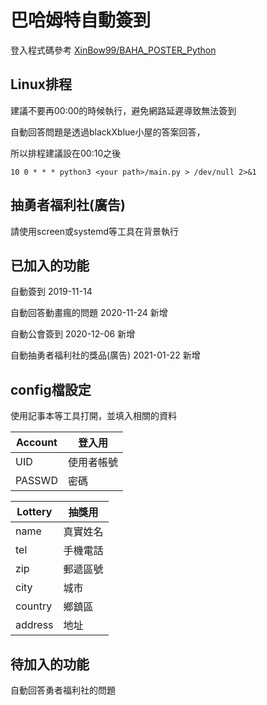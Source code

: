 # 巴哈姆特自動簽到

登入程式碼參考
[XinBow99/BAHA_POSTER_Python](https://github.com/XinBow99/BAHA_POSTER_Python "XinBow99/BAHA_POSTER_Python")

## Linux排程
建議不要再00:00的時候執行，避免網路延遲導致無法簽到

自動回答問題是透過blackXblue小屋的答案回答，

所以排程建議設在00:10之後
```
10 0 * * * python3 <your path>/main.py > /dev/null 2>&1
```

## 抽勇者福利社(廣告)
請使用screen或systemd等工具在背景執行

## 已加入的功能
自動簽到 2019-11-14

自動回答動畫瘋的問題 2020-11-24 新增

自動公會簽到 2020-12-06 新增

自動抽勇者福利社的獎品(廣告) 2021-01-22 新增

## config檔設定
使用記事本等工具打開，並填入相關的資料

|Account|登入用|
|-|-|
|UID|使用者帳號|
|PASSWD|密碼|

|Lottery|抽獎用|
|-|-|
|name|真實姓名|
|tel|手機電話|
|zip|郵遞區號|
|city|城市|
|country|鄉鎮區|
|address|地址|

## 待加入的功能
自動回答勇者福利社的問題
